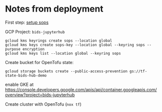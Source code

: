 # Notes from deployment

First step: [setup sops](https://github.com/getsops/sops?tab=readme-ov-file#encrypting-using-gcp-kms)

GCP Project: `bids-jupyterhub`

```
gcloud kms keyrings create sops --location global
gcloud kms keys create sops-key --location global --keyring sops --purpose encryption
gcloud kms keys list --location global --keyring sops
```

Create bucket for OpenTofu state:

```
gcloud storage buckets create --public-access-prevention gs://tf-state-bids-hub-demo 
```

enable GKE at https://console.developers.google.com/apis/api/container.googleapis.com/overview?project=bids-jupyterhub

Create cluster with OpenTofu (`nox tf`)

